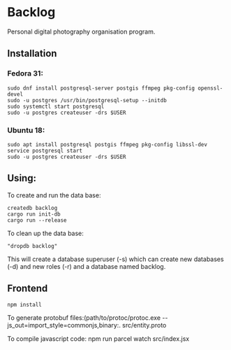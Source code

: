 # Backlog
Personal digital photography organisation program.

## Installation
### Fedora 31:
```
sudo dnf install postgresql-server postgis ffmpeg pkg-config openssl-devel
sudo -u postgres /usr/bin/postgresql-setup --initdb
sudo systemctl start postgresql
sudo -u postgres createuser -drs $USER
```


### Ubuntu 18:
```
sudo apt install postgresql postgis ffmpeg pkg-config libssl-dev
service postgresql start
sudo -u postgres createuser -drs $USER
```

## Using:
To create and run the data base:
```
createdb backlog
cargo run init-db
cargo run --release
```

To clean up the data base:
```
"dropdb backlog"
```

This will create a database superuser (-s) which can create new databases (-d) and new roles (-r) and a database named backlog.

## Frontend
```
npm install
```
To generate protobuf files:(path/to/protoc/protoc.exe --js_out=import_style=commonjs,binary:. src/entity.proto

To compile javascript code:
npm run parcel watch src/index.jsx
